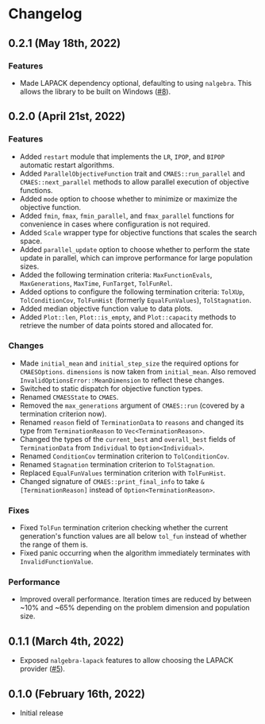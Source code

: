 # Changelog

## 0.2.1 (May 18th, 2022)

### Features

- Made LAPACK dependency optional, defaulting to using `nalgebra`. This allows the library to be built on Windows
([#8](https://github.com/pengowen123/cmaes/pull/8)).

## 0.2.0 (April 21st, 2022)

### Features

- Added `restart` module that implements the `LR`, `IPOP`, and `BIPOP` automatic restart algorithms.
- Added `ParallelObjectiveFunction` trait and `CMAES::run_parallel` and `CMAES::next_parallel` methods to allow parallel execution of objective functions.
- Added `mode` option to choose whether to minimize or maximize the objective function.
- Added `fmin`, `fmax`, `fmin_parallel`, and `fmax_parallel` functions for convenience in cases where configuration is not required.
- Added `Scale` wrapper type for objective functions that scales the search space.
- Added `parallel_update` option to choose whether to perform the state update in parallel, which can improve performance for large population sizes.
- Added the following termination criteria: `MaxFunctionEvals`, `MaxGenerations`, `MaxTime`, `FunTarget`, `TolFunRel`.
- Added options to configure the following termination criteria: `TolXUp`, `TolConditionCov`, `TolFunHist` (formerly `EqualFunValues`), `TolStagnation`.
- Added median objective function value to data plots.
- Added `Plot::len`, `Plot::is_empty`, and `Plot::capacity` methods to retrieve the number of data points stored and allocated for.

### Changes

- Made `initial_mean` and `initial_step_size` the required options for `CMAESOptions`. `dimensions` is now taken from `initial_mean`. Also removed `InvalidOptionsError::MeanDimension` to reflect these changes.
- Switched to static dispatch for objective function types.
- Renamed `CMAESState` to `CMAES`.
- Removed the `max_generations` argument of `CMAES::run` (covered by a termination criterion now).
- Renamed `reason` field of `TerminationData` to `reasons` and changed its type from `TerminationReason` to `Vec<TerminationReason>`.
- Changed the types of the `current_best` and `overall_best` fields of `TerminationData` from `Individual` to `Option<Individual>`.
- Renamed `ConditionCov` termination criterion to `TolConditionCov`.
- Renamed `Stagnation` termination criterion to `TolStagnation`.
- Replaced `EqualFunValues` termination criterion with `TolFunHist`.
- Changed signature of `CMAES::print_final_info` to take `&[TerminationReason]` instead of `Option<TerminationReason>`.

### Fixes

- Fixed `TolFun` termination criterion checking whether the current generation's function values are all below `tol_fun` instead of whether the range of them is.
- Fixed panic occurring when the algorithm immediately terminates with `InvalidFunctionValue`.

### Performance

- Improved overall performance. Iteration times are reduced by between ~10% and ~65% depending on the problem dimension and population size.

## 0.1.1 (March 4th, 2022)

- Exposed `nalgebra-lapack` features to allow choosing the LAPACK provider ([#5](https://github.com/pengowen123/cmaes/pull/5)).

## 0.1.0 (February 16th, 2022)

- Initial release
